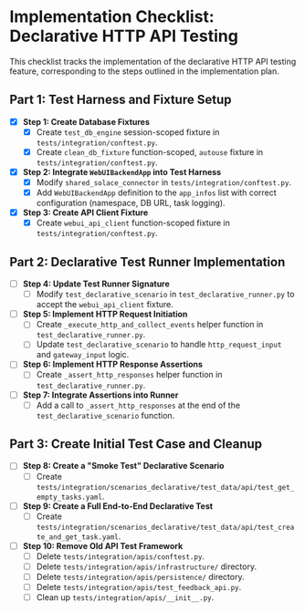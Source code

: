 # Implementation Checklist: Declarative HTTP API Testing

This checklist tracks the implementation of the declarative HTTP API testing feature, corresponding to the steps outlined in the implementation plan.

## Part 1: Test Harness and Fixture Setup

- [x] **Step 1: Create Database Fixtures**
  - [x] Create `test_db_engine` session-scoped fixture in `tests/integration/conftest.py`.
  - [x] Create `clean_db_fixture` function-scoped, `autouse` fixture in `tests/integration/conftest.py`.

- [x] **Step 2: Integrate `WebUIBackendApp` into Test Harness**
  - [x] Modify `shared_solace_connector` in `tests/integration/conftest.py`.
  - [x] Add `WebUIBackendApp` definition to the `app_infos` list with correct configuration (namespace, DB URL, task logging).

- [x] **Step 3: Create API Client Fixture**
  - [x] Create `webui_api_client` function-scoped fixture in `tests/integration/conftest.py`.

## Part 2: Declarative Test Runner Implementation

- [ ] **Step 4: Update Test Runner Signature**
  - [ ] Modify `test_declarative_scenario` in `test_declarative_runner.py` to accept the `webui_api_client` fixture.

- [ ] **Step 5: Implement HTTP Request Initiation**
  - [ ] Create `_execute_http_and_collect_events` helper function in `test_declarative_runner.py`.
  - [ ] Update `test_declarative_scenario` to handle `http_request_input` and `gateway_input` logic.

- [ ] **Step 6: Implement HTTP Response Assertions**
  - [ ] Create `_assert_http_responses` helper function in `test_declarative_runner.py`.

- [ ] **Step 7: Integrate Assertions into Runner**
  - [ ] Add a call to `_assert_http_responses` at the end of the `test_declarative_scenario` function.

## Part 3: Create Initial Test Case and Cleanup

- [ ] **Step 8: Create a "Smoke Test" Declarative Scenario**
  - [ ] Create `tests/integration/scenarios_declarative/test_data/api/test_get_empty_tasks.yaml`.

- [ ] **Step 9: Create a Full End-to-End Declarative Test**
  - [ ] Create `tests/integration/scenarios_declarative/test_data/api/test_create_and_get_task.yaml`.

- [ ] **Step 10: Remove Old API Test Framework**
  - [ ] Delete `tests/integration/apis/conftest.py`.
  - [ ] Delete `tests/integration/apis/infrastructure/` directory.
  - [ ] Delete `tests/integration/apis/persistence/` directory.
  - [ ] Delete `tests/integration/apis/test_feedback_api.py`.
  - [ ] Clean up `tests/integration/apis/__init__.py`.
